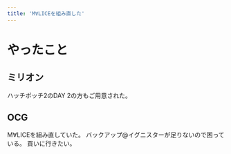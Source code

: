 ```yaml
---
title: 'M∀LICEを組み直した'
---
```


# やったこと

## ミリオン

ハッチポッチ2のDAY 2の方もご用意された。


## OCG

M∀LICEを組み直していた。
バックアップ@イグニスターが足りないので困っている。
買いに行きたい。
